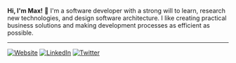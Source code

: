 <!--
**maxwelldemaio/maxwelldemaio** is a ✨ _special_ ✨ repository because its `README.md` (this file) appears on your GitHub profile.

Here are some ideas to get you started:

- 🔭 I’m currently working on ...
- 🌱 I’m currently learning ...
- 👯 I’m looking to collaborate on ...
- 🤔 I’m looking for help with ...
- 💬 Ask me about ...
- 📫 How to reach me: ...
- 😄 Pronouns: ...
- ⚡ Fun fact: ...
-->

<p>
    <div>
        <strong>Hi, I'm Max!</strong> 👋 I'm a software developer with a strong will to learn, research new technologies, and design software architecture. I like creating practical business solutions and making development processes as efficient as possible.
        <hr>
          <a href="https://www.maxdemaio.com/"><img src="https://img.shields.io/badge/-My%20Website-dfdfdf?style=flat" alt="Website"></a>
        <a href="https://www.linkedin.com/in/maxdemaio/"><img src="https://img.shields.io/static/v1?style=flat-square&logo=linkedin&label=&message=LinkedIn&color=dfdfdf&labelColor=acacac&logoColor=f9f9f9" alt="LinkedIn"></a>
        <a href="https://twitter.com/maxwelldemaio"><img src="https://img.shields.io/static/v1?style=flat-square&logo=twitter&label=&message=Twitter&color=dfdfdf&labelColor=acacac&logoColor=f9f9f9" alt="Twitter"></a>
    </div>
</p>
